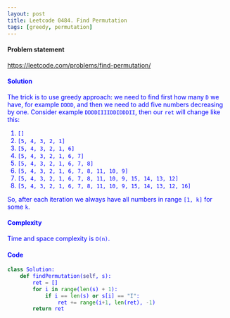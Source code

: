 ```yaml
---
layout: post
title: Leetcode 0484. Find Permutation
tags: [greedy, permutation]
---
```


#### Problem statement

<a href="https://leetcode.com/problems/find-permutation/"> <font color = blue>https://leetcode.com/problems/find-permutation/

#### Solution
The trick is to use greedy approach: we need to find first how many `D` we have, for example `DDDD`, and then we need to add five numbers decreasing by one. Consider example `DDDDIIIIDDIDDDII`, then our `ret` will change like this: 

1. `[]`
2. `[5, 4, 3, 2, 1]`
3. `[5, 4, 3, 2, 1, 6]`
4. `[5, 4, 3, 2, 1, 6, 7]`
5. `[5, 4, 3, 2, 1, 6, 7, 8]`
6. `[5, 4, 3, 2, 1, 6, 7, 8, 11, 10, 9]`
7. `[5, 4, 3, 2, 1, 6, 7, 8, 11, 10, 9, 15, 14, 13, 12]`
8. `[5, 4, 3, 2, 1, 6, 7, 8, 11, 10, 9, 15, 14, 13, 12, 16]`

So, after each iteration we always have all numbers in range `[1, k]` for some `k`.

#### Complexity
 Time and space complexity is `O(n)`.

#### Code
```python
class Solution:
    def findPermutation(self, s):
        ret = []
        for i in range(len(s) + 1):
            if i == len(s) or s[i] == "I":
                ret += range(i+1, len(ret), -1)
        return ret
```

